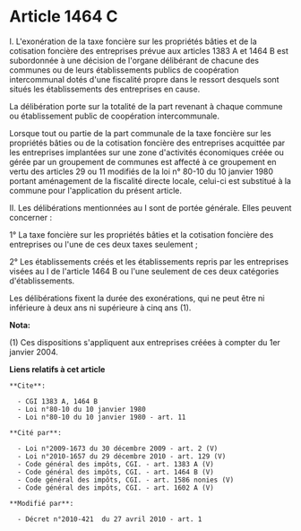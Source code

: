 # Article 1464 C

I. L'exonération de la taxe foncière sur les propriétés bâties et de la cotisation foncière des entreprises prévue aux
articles 1383 A et 1464 B est subordonnée à une décision de l'organe délibérant de chacune des communes ou de leurs
établissements publics de coopération intercommunal dotés d'une fiscalité propre dans le ressort desquels sont situés les
établissements des entreprises en cause. 

La délibération porte sur la totalité de la part revenant à chaque commune ou établissement public de coopération
intercommunale. 

Lorsque tout ou partie de la part communale de la taxe foncière sur les propriétés bâties ou de la cotisation foncière des
entreprises acquittée par les entreprises implantées sur une zone d'activités économiques créée ou gérée par un groupement de
communes est affecté à ce groupement en vertu des articles 29 ou 11 modifiés de la loi n° 80-10 du 10 janvier 1980 portant
aménagement de la fiscalité directe locale, celui-ci est substitué à la commune pour l'application du présent article. 

II. Les délibérations mentionnées au I sont de portée générale. Elles peuvent concerner : 

1° La taxe foncière sur les propriétés bâties et la cotisation foncière des entreprises ou l'une de ces deux taxes
seulement ;

2° Les établissements créés et les établissements repris par les entreprises visées au I de l'article 1464 B ou l'une
seulement de ces deux catégories d'établissements.

Les délibérations fixent la durée des exonérations, qui ne peut être ni inférieure à deux ans ni supérieure à cinq ans (1).

**Nota:**

(1) Ces dispositions s'appliquent aux entreprises créées à compter du 1er janvier 2004.

**Liens relatifs à cet article**

	**Cite**:

	  - CGI 1383 A, 1464 B
	  - Loi n°80-10 du 10 janvier 1980
	  - Loi n°80-10 du 10 janvier 1980 - art. 11

	**Cité par**:

	  - Loi n°2009-1673 du 30 décembre 2009 - art. 2 (V)
	  - Loi n°2010-1657 du 29 décembre 2010 - art. 129 (V)
	  - Code général des impôts, CGI. - art. 1383 A (V)
	  - Code général des impôts, CGI. - art. 1464 B (V)
	  - Code général des impôts, CGI. - art. 1586 nonies (V)
	  - Code général des impôts, CGI. - art. 1602 A (V)

	**Modifié par**:

	  - Décret n°2010-421  du 27 avril 2010 - art. 1
